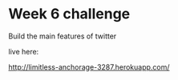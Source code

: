Week 6 challenge
===============

Build the main features of twitter

live here:

http://limitless-anchorage-3287.herokuapp.com/

